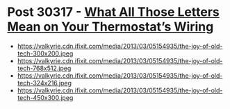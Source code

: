 # Post 30317 - [What All Those Letters Mean on Your Thermostat&#8217;s Wiring](https://www.ifixit.com/News/30317/what-all-those-letters-mean-on-your-thermostats-wiring)

- https://valkyrie.cdn.ifixit.com/media/2013/03/05154935/the-joy-of-old-tech-300x200.jpeg
- https://valkyrie.cdn.ifixit.com/media/2013/03/05154935/the-joy-of-old-tech-768x512.jpeg
- https://valkyrie.cdn.ifixit.com/media/2013/03/05154935/the-joy-of-old-tech-324x216.jpeg
- https://valkyrie.cdn.ifixit.com/media/2013/03/05154935/the-joy-of-old-tech-450x300.jpeg
